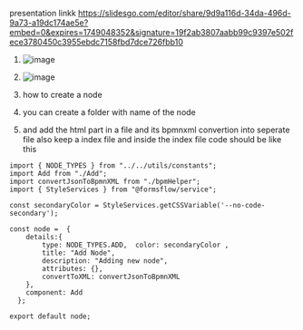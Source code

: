 presentation linkk https://slidesgo.com/editor/share/9d9a116d-34da-496d-9a73-a19dc174ae5e?embed=0&expires=1749048352&signature=19f2ab3807aabb99c9397e502fece3780450c3955ebdc7158fbd7dce726fbb10

1. ![image](https://github.com/user-attachments/assets/a76ec336-c4d2-47a5-84c2-a2854e27f3fa)

2. ![image](https://github.com/user-attachments/assets/f9f3419f-931b-4ba6-bb7b-15980e0c8b2f)

3. how to create a node
4. you can create a folder with name of the node
5. and add the html part in a file and its bpmnxml convertion into seperate file also keep a index file and inside the index file code should be like this

```   
import { NODE_TYPES } from "../../utils/constants";
import Add from "./Add";
import convertJsonToBpmnXML from "./bpmHelper";
import { StyleServices } from "@formsflow/service";

const secondaryColor = StyleServices.getCSSVariable('--no-code-secondary');

const node =  {
    details:{
        type: NODE_TYPES.ADD,  color: secondaryColor ,
        title: "Add Node", 
        description: "Adding new node",
        attributes: {},
        convertToXML: convertJsonToBpmnXML
    },
    component: Add
  };

export default node;
```
